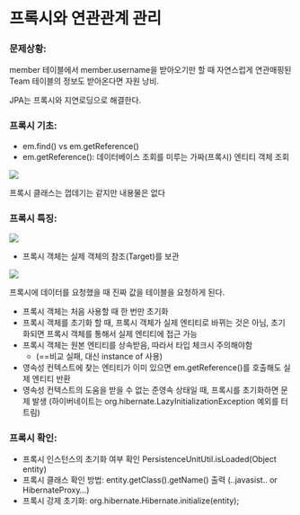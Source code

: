 # 프록시와 연관관계 관리



### 문제상황:

member 테이블에서 member.username을 받아오기만 할 때 자연스럽게 연관매핑된 Team 테이블의 정보도 받아온다면 자원 낭비.

JPA는 프록시와 지연로딩으로 해결한다.



### 프록시 기초:

- em.find() vs em.getReference()
- em.getReference(): 데이터베이스 조회를 미루는 가짜(프록시) 엔티티 객체 조회

![](https://images.velog.io/images/mohai2618/post/13cd5335-fce0-4c96-87b7-ed33d7a52c03/image.png)

프록시 클래스는 껍데기는 같지만 내용물은 없다



### 프록시 특징:

![](https://images.velog.io/images/mohai2618/post/48fe004b-531e-4935-98b7-24ae826e4a61/image.png)

- 프록시 객체는 실제 객체의 참조(Target)를 보관

![](https://images.velog.io/images/mohai2618/post/1ca3f3c9-1b07-4c45-9149-f29509003baa/image.png)

프록시에 데이터를 요청했을 때 진짜 값을 테이블을 요청하게 된다.



- 프록시 객체는 처음 사용할 때 한 번만 초기화
- 프록시 객체를 초기화 할 때, 프록시 객체가 실제 엔티티로 바뀌는 것은 아님, 초기화되면 프록시 객체를 통해서 실제 엔티티에 접근 가능
- 프록시 객체는 원본 엔티티를 상속받음, 따라서 타입 체크시 주의해야함 
  - (==비교 실패, 대신 instance of 사용)
- 영속성 컨텍스트에 찾는 엔티티가 이미 있으면 em.getReference()를 호출해도 실제 엔티티 반환
- 영속성 컨텍스트의 도움을 받을 수 없는 준영속 상태일 때, 프록시를 초기화하면
문제 발생
(하이버네이트는 org.hibernate.LazyInitializationException 예외를 터트림)


### 프록시 확인:
- 프록시 인스턴스의 초기화 여부 확인
PersistenceUnitUtil.isLoaded(Object entity) 
- 프록시 클래스 확인 방법:
entity.getClass().getName() 출력
(..javasist.. or HibernateProxy…)
- 프록시 강제 초기화:
org.hibernate.Hibernate.initialize(entity);